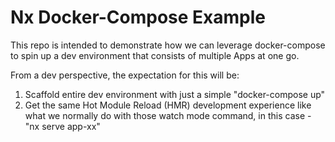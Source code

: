 # Nx Docker-Compose Example

This repo is intended to demonstrate how we can leverage docker-compose to spin up a dev environment that consists of multiple Apps at one go.

From a dev perspective, the expectation for this will be:

1. Scaffold entire dev environment with just a simple "docker-compose up"
2. Get the same Hot Module Reload (HMR) development experience like what we normally do with those watch mode command, in this case - "nx serve app-xx"
